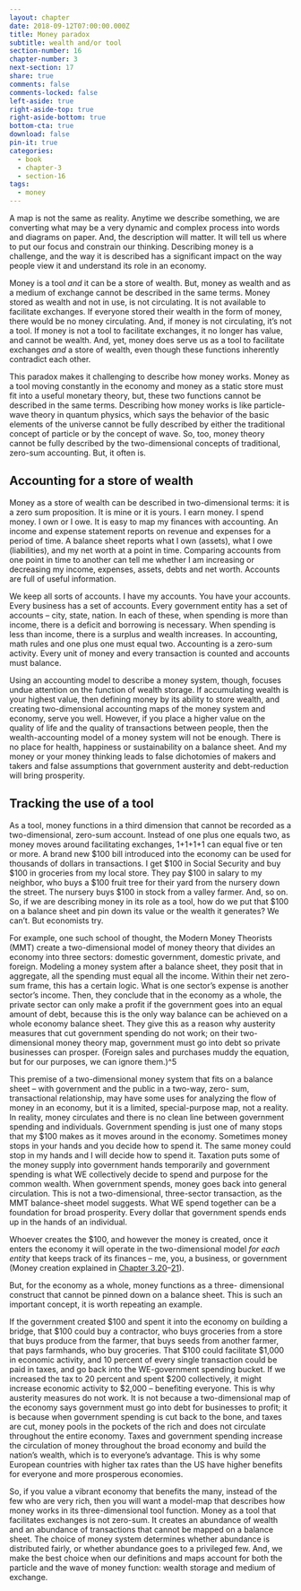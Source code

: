 ```yaml
---
layout: chapter
date: 2018-09-12T07:00:00.000Z
title: Money paradox
subtitle: wealth and/or tool
section-number: 16
chapter-number: 3
next-section: 17
share: true
comments: false
comments-locked: false
left-aside: true
right-aside-top: true
right-aside-bottom: true
bottom-cta: true
download: false
pin-it: true
categories:
  - book
  - chapter-3
  - section-16
tags:
  - money
---
```

A map is not the same as reality. Anytime we describe something, we
are converting what may be a very dynamic and complex process
into words and diagrams on paper. And, the description will matter.
It will tell us where to put our focus and constrain our thinking.
Describing money is a challenge, and the way it is described has a
significant impact on the way people view it and understand its role
in an economy.

Money is a tool _and_ it can be a store of wealth. But, money as wealth
and as a medium of exchange cannot be described in the same terms.
Money stored as wealth and not in use, is not circulating. It is not
available to facilitate exchanges. If everyone stored their wealth in the
form of money, there would be no money circulating. And, if money
is not circulating, it’s not a tool. If money is not a tool to facilitate
exchanges, it no longer has value, and cannot be wealth. And, yet,
money does serve us as a tool to facilitate exchanges _and_ a store of
wealth, even though these functions inherently contradict each other.

This paradox makes it challenging to describe how money works.
Money as a tool moving constantly in the economy and money as
a static store must fit into a useful monetary theory, but, these two
functions cannot be described in the same terms. Describing how
money works is like particle-wave theory in quantum physics, which
says the behavior of the basic elements of the universe cannot be
fully described by either the traditional concept of particle or by the
concept of wave. So, too, money theory cannot be fully described by
the two-dimensional concepts of traditional, zero-sum accounting.
But, it often is.

## Accounting for a store of wealth

Money as a store of wealth can be described in two-dimensional
terms: it is a zero sum proposition. It is mine or it is yours. I earn
 money. I spend money. I own or I owe. It is easy to map my finances
with accounting. An income and expense statement reports on
revenue and expenses for a period of time. A balance sheet reports
what I own (assets), what I owe (liabilities), and my net worth at
a point in time. Comparing accounts from one point in time to
another can tell me whether I am increasing or decreasing my income,
expenses, assets, debts and net worth. Accounts are full of useful
information.

We keep all sorts of accounts. I have my accounts. You have your
accounts. Every business has a set of accounts. Every government
entity has a set of accounts – city, state, nation. In each of these,
when spending is more than income, there is a deficit and borrowing
is necessary. When spending is less than income, there is a surplus
and wealth increases. In accounting, math rules and one plus one
must equal two. Accounting is a zero-sum activity. Every unit of
money and every transaction is counted and accounts must balance.

Using an accounting model to describe a money system, though,
focuses undue attention on the function of wealth storage. If
accumulating wealth is your highest value, then defining money by
its ability to store wealth, and creating two-dimensional accounting
maps of the money system and economy, serve you well. However,
if you place a higher value on the quality of life and the quality of
transactions between people, then the wealth-accounting model of
a money system will not be enough. There is no place for health,
happiness or sustainability on a balance sheet. And my money or
your money thinking leads to false dichotomies of makers and takers
and false assumptions that government austerity and debt-reduction
will bring prosperity.

## Tracking the use of a tool

As a tool, money functions in a third dimension that cannot be
recorded as a two-dimensional, zero-sum account. Instead of one
plus one equals two, as money moves around facilitating exchanges,
1+1+1+1 can equal five or ten or more. A brand new $100 bill
introduced into the economy can be used for thousands of dollars in
transactions. I get $100 in Social Security and buy $100 in groceries
 from my local store. They pay $100 in salary to my neighbor, who
buys a $100 fruit tree for their yard from the nursery down the street.
The nursery buys $100 in stock from a valley farmer. And, so on.
 So, if we are describing money in its role as a tool, how do we put
that $100 on a balance sheet and pin down its value or the wealth it
generates? We can’t. But economists try.

For example, one such school of thought, the Modern Money
Theorists (MMT) create a two-dimensional model of money theory
that divides an economy into three sectors: domestic government,
domestic private, and foreign. Modeling a money system after a
balance sheet, they posit that in aggregate, all the spending must
equal all the income. Within their net zero-sum frame, this has a
certain logic. What is one sector’s expense is another sector’s income.
Then, they conclude that in the economy as a whole, the private
sector can only make a profit if the government goes into an equal
amount of debt, because this is the only way balance can be achieved
on a whole economy balance sheet. They give this as a reason why
austerity measures that cut government spending do not work; on
their two-dimensional money theory map, government must go into
debt so private businesses can prosper. (Foreign sales and purchases
muddy the equation, but for our purposes, we can ignore them.)^5

This premise of a two-dimensional money system that fits on a
balance sheet – with government and the public in a two-way, zero-
sum, transactional relationship, may have some uses for analyzing
the flow of money in an economy, but it is a limited, special-purpose
map, not a reality. In reality, money circulates and there is no clean
line between government spending and individuals. Government
spending is just one of many stops that my $100 makes as it moves
around in the economy. Sometimes money stops in your hands
and you decide how to spend it. The same money could stop in my
hands and I will decide how to spend it. Taxation puts some of the
money supply into government hands temporarily and government
spending is what WE collectively decide to spend and purpose for
the common wealth. When government spends, money goes back
into general circulation. This is not a two-dimensional, three-sector
transaction, as the MMT balance-sheet model suggests. What WE
spend together can be a foundation for broad prosperity. Every dollar
that government spends ends up in the hands of an individual.

Whoever creates the $100, and however the money is created, once it
enters the economy it will operate in the two-dimensional model _for
each entity_ that keeps track of its finances – me, you, a business, or
government (Money creation explained in [Chapter 3.20](https://usmoney.us/book/chapter-3/section-20)–[21](https://usmoney.us/book/chapter-3/section-21)).

But, for the economy as a whole, money functions as a three-
dimensional construct that cannot be pinned down on a balance
sheet. This is such an important concept, it is worth repeating
an example.

If the government created $100 and spent it into the economy on
building a bridge, that $100 could buy a contractor, who buys
groceries from a store that buys produce from the farmer, that buys
seeds from another farmer, that pays farmhands, who buy groceries.
That $100 could facilitate $1,000 in economic activity, and 10 percent
of every single transaction could be paid in taxes, and go back into
the WE-government spending bucket. If we increased the tax to
20 percent and spent $200 collectively, it might increase economic
activity to $2,000 – benefiting everyone. This is why austerity
measures do not work. It is not because a two-dimensional map
of the economy says government must go into debt for businesses
to profit; it is because when government spending is cut back to
the bone, and taxes are cut, money pools in the pockets of the rich
and does not circulate throughout the entire economy. Taxes and
government spending increase the circulation of money throughout
the broad economy and build the nation’s wealth, which is to
everyone’s advantage. This is why some European countries with
higher tax rates than the US have higher benefits for everyone and
more prosperous economies.

So, if you value a vibrant economy that benefits the many, instead
of the few who are very rich, then you will want a model-map that
describes how money works in its three-dimensional tool function.
Money as a tool that facilitates exchanges is not zero-sum. It creates
an abundance of wealth and an abundance of transactions that
cannot be mapped on a balance sheet. The choice of money system
 determines whether abundance is distributed fairly, or whether
abundance goes to a privileged few. And, we make the best choice
when our definitions and maps account for both the particle and the
wave of money function: wealth storage and medium of exchange.
